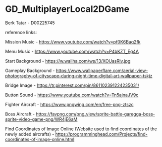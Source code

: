 # GD_MultiplayerLocal2DGame

Berk Tatar - D00225745 

reference links:

Mission Music - https://www.youtube.com/watch?v=pf0K6Baq2fk

Menu Music - https://www.youtube.com/watch?v=P4bKZT_Eg4A

Start Background - https://w.wallha.com/ws/13/XOUasRlv.jpg

Gameplay Background - https://www.wallpaperflare.com/aerial-view-photography-of-cityscape-during-night-time-digital-art-wallpaper-tskjz

Bridge Image - https://tr.pinterest.com/pin/861102391224235031/

Button Sound - https://www.youtube.com/watch?v=Tn5ajnaJV9c

Fighter Aircraft - https://www.pngwing.com/en/free-png-ztszc

Boss Aircraft - https://favpng.com/png_view/sprite-battle-garegga-boss-sprite-video-game-png/WR4jE6aM

Find Coordinates of Image Online (Website used to find coordinates of the newly added aircrafts) - https://programminghead.com/Projects/find-coordinates-of-image-online.html